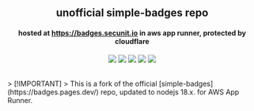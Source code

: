 <p align="center">
<h2 align="center">unofficial simple-badges repo</h2>
<h4 align="center">hosted at <a href="https://badges.secunit.io">https://badges.secunit.io</a> in aws app runner, protected by cloudflare</h4>
</p>
<p align="center">
<a href="https://uptime.betterstack.com/?utm_source=status_badge"><img src="https://uptime.betterstack.com/status-badges/v1/monitor/tvre.svg"></a>
<a href="https://github.com/x86txt/simple-badges/actions/workflows/verify.yml"><img src="https://github.com/x86txt/simple-badges/actions/workflows/verify.yml/badge.svg"></a>
<a href="https://github.com/x86txt/simple-badges/actions/workflows/analysis.yml"><img src="https://github.com/x86txt/simple-badges/actions/workflows/analysis.yml/badge.svg"></a>
<a href="https://github.com/x86txt/simple-badges/actions/workflows/build.yaml"><img src="https://github.com/x86txt/simple-badges/actions/workflows/build.yaml/badge.svg"></a>
<a href="https://creativecommons.org/licenses/by-sa/4.0/"><img src="https://img.shields.io/badge/License-CC_BY--SA_4.0-lightgrey.svg"></a>
</p>
<br />
> [!IMPORTANT]
> This is a fork of the official [simple-badges](https://badges.pages.dev/) repo, updated to nodejs 18.x. for AWS App Runner.
